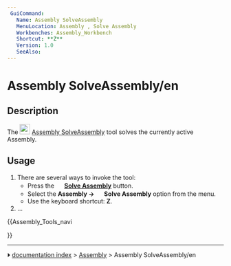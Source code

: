 ```yaml
---
 GuiCommand:
   Name: Assembly SolveAssembly
   MenuLocation: Assembly , Solve Assembly
   Workbenches: Assembly_Workbench
   Shortcut: **Z**
   Version: 1.0
   SeeAlso: 
---
```


# Assembly SolveAssembly/en

## Description

The <img alt="" src=images/Assembly_SolveAssembly.svg  style="width:24px;"> [Assembly SolveAssembly](Assembly_SolveAssembly.md) tool solves the currently active Assembly.

## Usage

1.  There are several ways to invoke the tool:
    -   Press the **<img src="images/Assembly_SolveAssembly.svg" width=16px> [Solve Assembly](Assembly_SolveAssembly.md)** button.
    -   Select the **Assembly → <img src="images/Assembly_SolveAssembly.svg" width=16px> Solve Assembly** option from the menu.
    -   Use the keyboard shortcut: **Z**.
2.  \...





{{Assembly_Tools_navi

}}



---
⏵ [documentation index](../README.md) > [Assembly](Assembly_Workbench.md) > Assembly SolveAssembly/en
